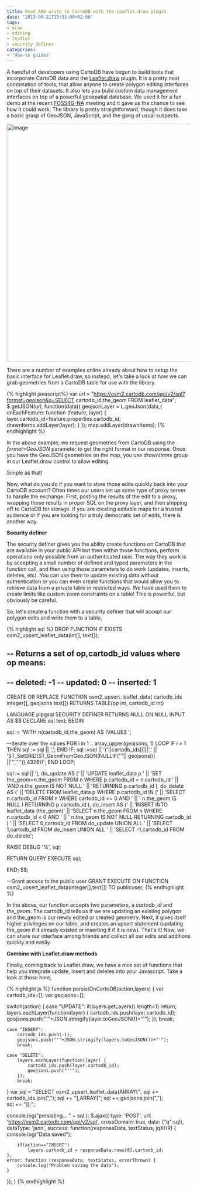 ```yaml
---
title: Read AND write to CartoDB with the Leaflet.draw plugin
date: '2013-06-21T13:33:00+02:00'
tags:
- draw
- editing
- leaflet
- security definer
categories:
- 'How-to guides'
---
```


A handful of developers using CartoDB have begun to build tools that incorporate CartoDB data and the <a href="https://github.com/Leaflet/Leaflet.draw">Leaflet.draw</a> plugin. It is a pretty neat combination of tools, that allow anyone to create polygon editing interfaces on top of their datasets. It also lets you build custom data management interfaces on top of a powerful geospatial database. We used it for a fun demo at the recent <a href="http://foss4g-na.org/">FOSS4G-NA</a> meeting and it gave us the chance to see how it could work. The library is pretty straightforward, though it does take a basic grasp of GeoJSON, JavaScript, and the gang of usual suspects. 

<a href="http://cartodb.s3.amazonaws.com/tumblr/posts/leaflet_editor_cartodb/index.html"><img alt="image" src="http://i.imgur.com/chfEGVW.png" width="650px"/></a>

There are a number of examples online already about how to setup the basic interface for Leaflet.draw, so instead, let's take a look at how we can grab geometries from a CartoDB table for use with the library.

 {% highlight javascript%}
 var url = "https://osm2.cartodb.com/api/v2/sql?format=geojson&q=SELECT cartodb_id,the_geom FROM leaflet_data";
$.getJSON(url, function(data){
    geojsonLayer = L.geoJson(data,{
    	onEachFeature: function (feature, layer) {
    		layer.cartodb_id=feature.properties.cartodb_id;
	        drawnItems.addLayer(layer);
	    }
    });
    map.addLayer(drawnItems);
{% endhighlight %}


In the above example, we request geometries from CartoDB using the _format=GeoJSON_ parameter to get the right format in our response. Once you have the GeoJSON geometries on the map, you use _drawnItems_ group in our Leaflet.draw control to allow editing.

Simple as that!

Now, what do you do if you want to store those edits quickly back into your CartoDB account? Often times our users set up some type of proxy server to handle the exchange. First, posting the results of the edit to a proxy, wrapping those results in proper SQL on the proxy layer, and then shipping off to CartoDB for storage. If you are creating editable maps for a trusted audience or if you are looking for a truly democratic set of edits, there is another way.

**Security definer**

The security definer gives you the ability create functions on CartoDB that are available in your public API but then within those functions, perform operations only possible from an authenticated user. The way they work is by accepting a small number of defined and typed parameters in the function call, and then using those parameters to do work (updates, inserts, deletes, etc). You can use them to update existing data without authentication or you can even create functions that would allow you to retrieve data from a private table in restricted ways. We have used them to create limits like custom zoom constraints on a table! This is powerful, but obviously be careful. 

So, let's create a function with a security definer that will accept our polygon edits and write them to a table,

 {% highlight sql %}
 DROP FUNCTION IF EXISTS osm2_upsert_leaflet_data(int[], text[]);

-- Returns a set of op,cartodb_id values where op means:
--
--  deleted: -1
--  updated: 0
--  inserted: 1
--
CREATE OR REPLACE FUNCTION osm2_upsert_leaflet_data(
	cartodb_ids integer[], 
	geojsons text[])
	RETURNS TABLE(op int, cartodb_id int)

LANGUAGE plpgsql SECURITY DEFINER
RETURNS NULL ON NULL INPUT
AS $$
DECLARE
sql text;
BEGIN

sql := 'WITH n(cartodb_id,the_geom) AS (VALUES ';

--Iterate over the values
FOR i in 1 .. array_upper(geojsons, 1)
LOOP
  IF i > 1 THEN sql := sql || ','; END IF;
	sql :=sql || '('||cartodb_ids[i]||','
	          || 'ST_SetSRID(ST_GeomFromGeoJSON(NULLIF('''|| geojsons[i] ||''','''')),4326))';
END LOOP;

sql := sql || '), do_update AS ('
		  || 'UPDATE leaflet_data p '
		  || 'SET the_geom=n.the_geom FROM n WHERE p.cartodb_id = n.cartodb_id '
      || 'AND n.the_geom IS NOT NULL '
		  || 'RETURNING p.cartodb_id ), do_delete AS ('
		  || 'DELETE FROM leaflet_data p WHERE p.cartodb_id IN ('
		  || 'SELECT n.cartodb_id FROM n WHERE cartodb_id >= 0 AND '
      || ' n.the_geom IS NULL ) RETURNING p.cartodb_id ), do_insert AS ('
      || 'INSERT INTO leaflet_data (the_geom)'
		  || 'SELECT n.the_geom FROM n WHERE n.cartodb_id < 0 AND '
      || ' n.the_geom IS NOT NULL RETURNING cartodb_id ) '
      || 'SELECT 0,cartodb_id FROM do_update UNION ALL '
      || 'SELECT 1,cartodb_id FROM do_insert UNION ALL '
      || 'SELECT -1,cartodb_id FROM do_delete';

RAISE DEBUG '%', sql;

RETURN QUERY EXECUTE sql;

END;
$$;

 
 
--Grant access to the public user
GRANT EXECUTE ON FUNCTION osm2_upsert_leaflet_data(integer[],text[]) TO publicuser;
{% endhighlight %}



In the above, our function accepts two parameters, a _cartodb_id_ and _the_geom_. The cartodb_id tells us if we are updating an existing polygon and the_geom is our newly edited or created geometry. Next, it gives itself higher privileges on our table, and creates an upsert statement (updating the_geom if it already existed or inserting it if it is new). That's it! Now, we can share our interface among friends and collect all our edits and additions quickly and easily.

**Combine with Leaflet.draw methods**

Finally, coming back to Leaflet.draw, we have a nice set of functions that help you integrate update, insert and deletes into your Javascript. Take a look at those here,

 {% highlight js %}
 function persistOnCartoDB(action,layers) {
var cartodb_ids=[];
var geojsons=[];

switch(action) {
	case "UPDATE":
		if(layers.getLayers().length<1)
			return;
		layers.eachLayer(function(layer) {
			cartodb_ids.push(layer.cartodb_id);
			geojsons.push("'"+JSON.stringify(layer.toGeoJSON())+"'");
		});
		break;

	case "INSERT":
		cartodb_ids.push(-1);
		geojsons.push("'"+JSON.stringify(layers.toGeoJSON())+"'");
		break;

	case "DELETE":
		layers.eachLayer(function(layer) {
			cartodb_ids.push(layer.cartodb_id);
			geojsons.push("''");
		});
		break;
}
var sql = "SELECT osm2_upsert_leaflet_data(ARRAY[";
sql += cartodb_ids.join(",");
sql += "],ARRAY[";
sql += geojsons.join(",");			
sql += "]);";


console.log("persisting... " + sql	);
$.ajax({
    type: 'POST',
    url: 'https://osm2.cartodb.com/api/v2/sql',
    crossDomain: true,
    data: {"q":sql},
    dataType: 'json',
    success: function(responseData, textStatus, jqXHR) {
        console.log("Data saved");

        if(action=="INSERT")
        	layers.cartodb_id = responseData.rows[0].cartodb_id;
    },
    error: function (responseData, textStatus, errorThrown) {
        console.log("Problem saving the data");
    }
});
}
{% endhighlight %}



